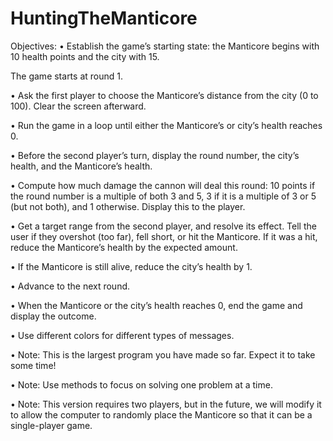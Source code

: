 # HuntingTheManticore

Objectives:
• Establish the game’s starting state: the Manticore begins with 10 health points and the city with 15. 

The game starts at round 1.

• Ask the first player to choose the Manticore’s distance from the city (0 to 100). Clear the screen 
afterward.

• Run the game in a loop until either the Manticore’s or city’s health reaches 0.

• Before the second player’s turn, display the round number, the city’s health, and the Manticore’s 
health. 

• Compute how much damage the cannon will deal this round: 10 points if the round number is a 
multiple of both 3 and 5, 3 if it is a multiple of 3 or 5 (but not both), and 1 otherwise. Display this to 
the player.

• Get a target range from the second player, and resolve its effect. Tell the user if they overshot (too 
far), fell short, or hit the Manticore. If it was a hit, reduce the Manticore’s health by the expected 
amount.

• If the Manticore is still alive, reduce the city’s health by 1.

• Advance to the next round.

• When the Manticore or the city’s health reaches 0, end the game and display the outcome.

• Use different colors for different types of messages.

• Note: This is the largest program you have made so far. Expect it to take some time! 

• Note: Use methods to focus on solving one problem at a time.

• Note: This version requires two players, but in the future, we will modify it to allow the computer 
to randomly place the Manticore so that it can be a single-player game.

